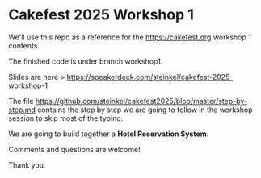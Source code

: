 # Cakefest 2025 Workshop 1

We'll use this repo as a reference for the https://cakefest.org workshop 1 contents.

The finished code is under branch workshop1.

Slides are here > https://speakerdeck.com/steinkel/cakefest-2025-workshop-1 

The file https://github.com/steinkel/cakefest2025/blob/master/step-by-step.md contains the step by step we are going to follow in the workshop session to skip most of the typing.

We are going to build together a **Hotel Reservation System**.

Comments and questions are welcome!

Thank you.


